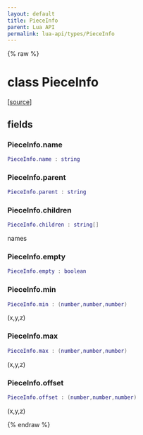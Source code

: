```yaml
---
layout: default
title: PieceInfo
parent: Lua API
permalink: lua-api/types/PieceInfo
---
```


{% raw %}

# class PieceInfo





[<a href="https://github.com/beyond-all-reason/spring/blob/0a561a37ee97c7883fd3f5a4bc995f9a4f6fdea0/rts/Lua/LuaSyncedRead.cpp#L8381-L8390" target="_blank">source</a>]





## fields


### PieceInfo.name

```lua
PieceInfo.name : string
```




### PieceInfo.parent

```lua
PieceInfo.parent : string
```




### PieceInfo.children

```lua
PieceInfo.children : string[]
```



names


### PieceInfo.empty

```lua
PieceInfo.empty : boolean
```




### PieceInfo.min

```lua
PieceInfo.min : (number,number,number)
```



(x,y,z)


### PieceInfo.max

```lua
PieceInfo.max : (number,number,number)
```



(x,y,z)


### PieceInfo.offset

```lua
PieceInfo.offset : (number,number,number)
```



(x,y,z)




{% endraw %}